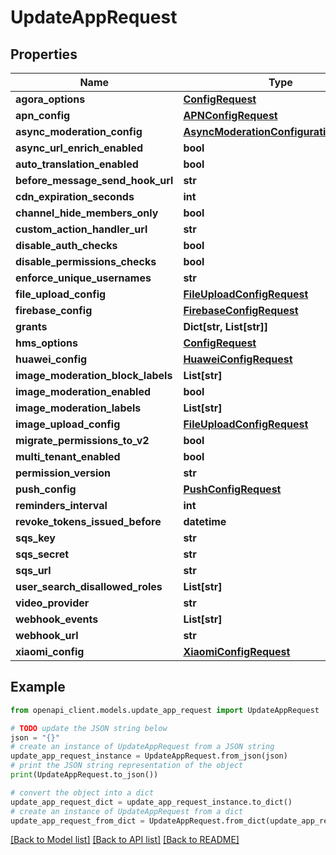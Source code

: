 # UpdateAppRequest


## Properties

Name | Type | Description | Notes
------------ | ------------- | ------------- | -------------
**agora_options** | [**ConfigRequest**](ConfigRequest.md) |  | [optional] 
**apn_config** | [**APNConfigRequest**](APNConfigRequest.md) |  | [optional] 
**async_moderation_config** | [**AsyncModerationConfigurationRequest**](AsyncModerationConfigurationRequest.md) |  | [optional] 
**async_url_enrich_enabled** | **bool** |  | [optional] 
**auto_translation_enabled** | **bool** |  | [optional] 
**before_message_send_hook_url** | **str** |  | [optional] 
**cdn_expiration_seconds** | **int** |  | [optional] 
**channel_hide_members_only** | **bool** |  | [optional] 
**custom_action_handler_url** | **str** |  | [optional] 
**disable_auth_checks** | **bool** |  | [optional] 
**disable_permissions_checks** | **bool** |  | [optional] 
**enforce_unique_usernames** | **str** |  | [optional] 
**file_upload_config** | [**FileUploadConfigRequest**](FileUploadConfigRequest.md) |  | [optional] 
**firebase_config** | [**FirebaseConfigRequest**](FirebaseConfigRequest.md) |  | [optional] 
**grants** | **Dict[str, List[str]]** |  | [optional] 
**hms_options** | [**ConfigRequest**](ConfigRequest.md) |  | [optional] 
**huawei_config** | [**HuaweiConfigRequest**](HuaweiConfigRequest.md) |  | [optional] 
**image_moderation_block_labels** | **List[str]** |  | [optional] 
**image_moderation_enabled** | **bool** |  | [optional] 
**image_moderation_labels** | **List[str]** |  | [optional] 
**image_upload_config** | [**FileUploadConfigRequest**](FileUploadConfigRequest.md) |  | [optional] 
**migrate_permissions_to_v2** | **bool** |  | [optional] 
**multi_tenant_enabled** | **bool** |  | [optional] 
**permission_version** | **str** |  | [optional] 
**push_config** | [**PushConfigRequest**](PushConfigRequest.md) |  | [optional] 
**reminders_interval** | **int** |  | [optional] 
**revoke_tokens_issued_before** | **datetime** |  | [optional] 
**sqs_key** | **str** |  | [optional] 
**sqs_secret** | **str** |  | [optional] 
**sqs_url** | **str** |  | [optional] 
**user_search_disallowed_roles** | **List[str]** |  | [optional] 
**video_provider** | **str** |  | [optional] 
**webhook_events** | **List[str]** |  | [optional] 
**webhook_url** | **str** |  | [optional] 
**xiaomi_config** | [**XiaomiConfigRequest**](XiaomiConfigRequest.md) |  | [optional] 

## Example

```python
from openapi_client.models.update_app_request import UpdateAppRequest

# TODO update the JSON string below
json = "{}"
# create an instance of UpdateAppRequest from a JSON string
update_app_request_instance = UpdateAppRequest.from_json(json)
# print the JSON string representation of the object
print(UpdateAppRequest.to_json())

# convert the object into a dict
update_app_request_dict = update_app_request_instance.to_dict()
# create an instance of UpdateAppRequest from a dict
update_app_request_from_dict = UpdateAppRequest.from_dict(update_app_request_dict)
```
[[Back to Model list]](../README.md#documentation-for-models) [[Back to API list]](../README.md#documentation-for-api-endpoints) [[Back to README]](../README.md)


